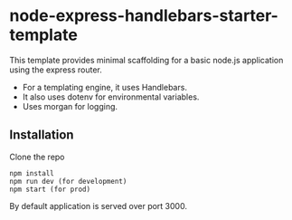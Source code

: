 # node-express-handlebars-starter-template

This template provides minimal scaffolding for a basic node.js application using the express router.
- For a templating engine, it uses Handlebars.
- It also uses dotenv for environmental variables.
- Uses morgan for logging.

## Installation
Clone the repo
```
npm install
npm run dev (for development)
npm start (for prod)
```
By default application is served over port 3000.
